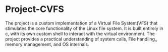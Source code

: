 # Project-CVFS
The project is a custom implementation of a Virtual File System(VFS) that stimulates the core functionality of the Linux file system. It is built entirely in c, with its own custom shell to interact with the virtual environment. The project provides a practical understanding of system calls, File handling,, memory management, and OS internals.
